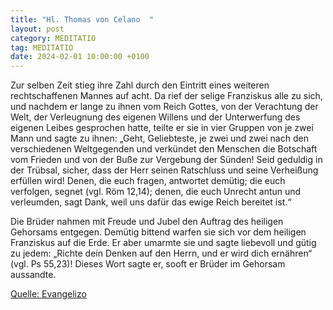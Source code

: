 ```yaml
---
title: "Hl. Thomas von Celano  "
layout: post
category: MEDITATIO
tag: MEDITATIO
date: 2024-02-01 10:00:00 +0100
---
```

Zur selben Zeit stieg ihre Zahl durch den Eintritt eines weiteren rechtschaffenen Mannes auf acht. Da rief der selige Franziskus alle zu sich, und nachdem er lange zu ihnen vom Reich Gottes, von der Verachtung der Welt, der Verleugnung des eigenen Willens und der Unterwerfung des eigenen Leibes gesprochen hatte, teilte er sie in vier Gruppen von je zwei Mann und sagte zu ihnen: „Geht, Geliebteste, je zwei und zwei nach den verschiedenen Weltgegenden und verkündet den Menschen die Botschaft vom Frieden und von der Buße zur Vergebung der Sünden! Seid geduldig in der Trübsal, sicher, dass der Herr seinen Ratschluss und seine Verheißung erfüllen wird! Denen, die euch fragen, antwortet demütig; die euch verfolgen, segnet (vgl.<!--more--> Röm 12,14); denen, die euch Unrecht antun und verleumden, sagt Dank, weil uns dafür das ewige Reich bereitet ist.“ 

Die Brüder nahmen mit Freude und Jubel den Auftrag des heiligen Gehorsams entgegen. Demütig bittend warfen sie sich vor dem heiligen Franziskus auf die Erde. Er aber umarmte sie und sagte liebevoll und gütig zu jedem: „Richte dein Denken auf den Herrn, und er wird dich ernähren“ (vgl. Ps 55,23)! Dieses Wort sagte er, sooft er Brüder im Gehorsam aussandte. 


[Quelle: Evangelizo](https://evangeliumtagfuertag.org/DE/gospel)